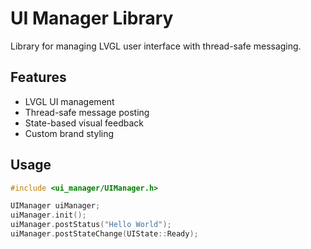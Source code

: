 # UI Manager Library

Library for managing LVGL user interface with thread-safe messaging.

## Features

- LVGL UI management
- Thread-safe message posting
- State-based visual feedback
- Custom brand styling

## Usage

```cpp
#include <ui_manager/UIManager.h>

UIManager uiManager;
uiManager.init();
uiManager.postStatus("Hello World");
uiManager.postStateChange(UIState::Ready);
```
